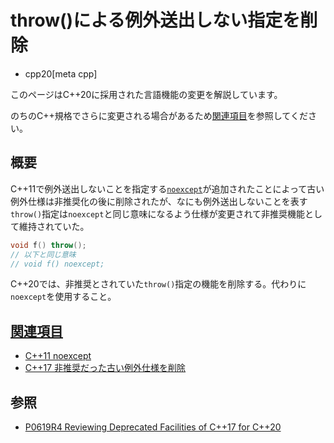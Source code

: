 # throw()による例外送出しない指定を削除
* cpp20[meta cpp]

<!-- start lang caution -->

このページはC++20に採用された言語機能の変更を解説しています。

のちのC++規格でさらに変更される場合があるため[関連項目](#relative-page)を参照してください。

<!-- last lang caution -->

## 概要
C++11で例外送出しないことを指定する[`noexcept`](/lang/cpp11/noexcept.md)が追加されたことによって古い例外仕様は非推奨化の後に削除されたが、なにも例外送出しないことを表す`throw()`指定は`noexcept`と同じ意味になるよう仕様が変更されて非推奨機能として維持されていた。

```cpp
void f() throw();
// 以下と同じ意味
// void f() noexcept;
```

C++20では、非推奨とされていた`throw()`指定の機能を削除する。代わりに`noexcept`を使用すること。


## <a id="relative-page" href="#relative-page">関連項目</a>
- [C++11 noexcept](/lang/cpp11/noexcept.md)
- [C++17 非推奨だった古い例外仕様を削除](/lang/cpp17/remove_deprecated_exception_specifications.md)


## 参照
- [P0619R4 Reviewing Deprecated Facilities of C++17 for C++20](http://www.open-std.org/jtc1/sc22/wg21/docs/papers/2018/p0619r4.html)